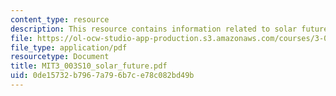 ```yaml
---
content_type: resource
description: This resource contains information related to solar future.
file: https://ol-ocw-studio-app-production.s3.amazonaws.com/courses/3-003-principles-of-engineering-practice-spring-2010/0de15732b7967a796b7ce78c082bd49b_MIT3_003S10_solar_future.pdf
file_type: application/pdf
resourcetype: Document
title: MIT3_003S10_solar_future.pdf
uid: 0de15732-b796-7a79-6b7c-e78c082bd49b
---
```


